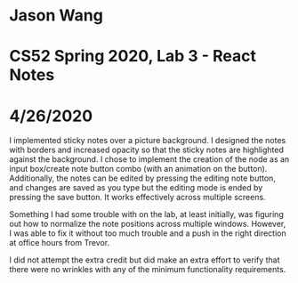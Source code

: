 # Jason Wang
# CS52 Spring 2020, Lab 3 - React Notes
# 4/26/2020

I implemented sticky notes over a picture background. I designed the notes with borders and increased opacity so that the sticky notes are highlighted against the background. I chose to implement the creation of the node as an input box/create note button combo (with an animation on the button). Additionally, the notes can be edited by pressing the editing note button, and changes are saved as you type but the editing mode is ended by pressing the save button. It works effectively across multiple screens.

Something I had some trouble with on the lab, at least initially, was figuring out how to normalize the note positions across multiple windows. However, I was able to fix it without too much trouble and a push in the right direction at office hours from Trevor.

I did not attempt the extra credit but did make an extra effort to verify that there were no wrinkles with any of the minimum functionality requirements.

